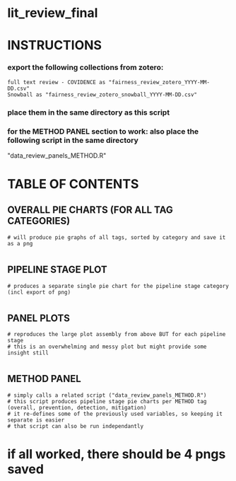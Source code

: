 # lit_review_final

# INSTRUCTIONS
  ### export the following collections from zotero: 
    full text review - COVIDENCE as "fairness_review_zotero_YYYY-MM-DD.csv"
    Snowball as "fairness_review_zotero_snowball_YYYY-MM-DD.csv"
  ### place them in the same directory as this script
  ### for the METHOD PANEL section to work: also place the following script in the same directory
  "data_review_panels_METHOD.R"

# TABLE OF CONTENTS
  ## OVERALL PIE CHARTS (FOR ALL TAG CATEGORIES)
    # will produce pie graphs of all tags, sorted by category and save it as a png
  #
  ## PIPELINE STAGE PLOT
    # produces a separate single pie chart for the pipeline stage category (incl export of png)
  #
  ## PANEL PLOTS
    # reproduces the large plot assembly from above BUT for each pipeline stage
    # this is an overwhelming and messy plot but might provide some insight still
  #
  ## METHOD PANEL
    # simply calls a related script ("data_review_panels_METHOD.R")
    # this script produces pipeline stage pie charts per METHOD tag (overall, prevention, detection, mitigation)
    # it re-defines some of the previously used variables, so keeping it separate is easier
    # that script can also be run independantly

# if all worked, there should be 4 pngs saved
